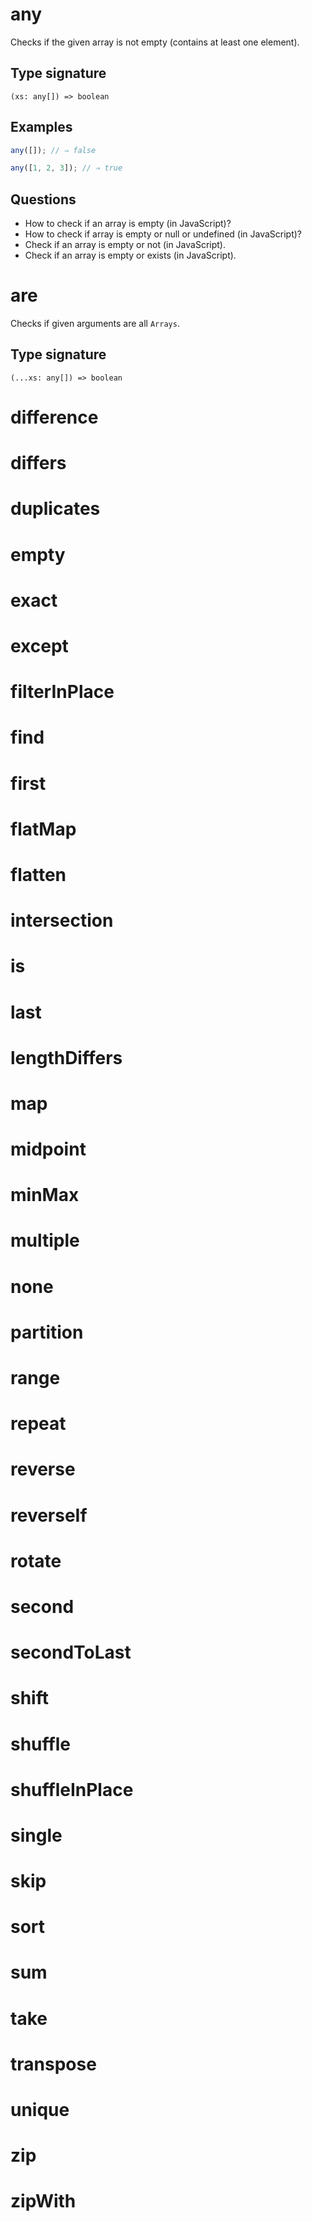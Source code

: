 # any

Checks if the given array is not empty (contains at least one element).

## Type signature

```
(xs: any[]) => boolean
```

## Examples

```javascript
any([]); // ⇒ false
```

```javascript
any([1, 2, 3]); // ⇒ true
```

## Questions

- How to check if an array is empty (in JavaScript)?
- How to check if array is empty or null or undefined (in JavaScript)?
- Check if an array is empty or not (in JavaScript).
- Check if an array is empty or exists (in JavaScript).

# are

Checks if given arguments are all `Arrays`.

## Type signature

```
(...xs: any[]) => boolean
```

<!-- TODO-START
## Examples

TODO: List at least one example down below.

```javascript
are(); // ⇒ TODO
```

## Questions

TODO: List questions that may this function answers.
TODO-END -->

# difference

<!-- TODO-START
TODO: Fill short description here.

## Type signature

TODO: Fill type signature down below.

```
any ⇒ any
```

## Examples

TODO: List at least one example down below.

```javascript
difference(); // ⇒ TODO
```

## Questions

TODO: List questions that may this function answers.
TODO-END -->

# differs

<!-- TODO-START
TODO: Fill short description here.

## Type signature

TODO: Fill type signature down below.

```
any ⇒ any
```

## Examples

TODO: List at least one example down below.

```javascript
differs(); // ⇒ TODO
```

## Questions

TODO: List questions that may this function answers.
TODO-END -->

# duplicates

<!-- TODO-START
TODO: Fill short description here.

## Type signature

TODO: Fill type signature down below.

```
any ⇒ any
```

## Examples

TODO: List at least one example down below.

```javascript
duplicates(); // ⇒ TODO
```

## Questions

TODO: List questions that may this function answers.
TODO-END -->

# empty

<!-- TODO-START
TODO: Fill short description here.

## Type signature

TODO: Fill type signature down below.

```
any ⇒ any
```

## Examples

TODO: List at least one example down below.

```javascript
empty(); // ⇒ TODO
```

## Questions

TODO: List questions that may this function answers.
TODO-END -->

# exact

<!-- TODO-START
TODO: Fill short description here.

## Type signature

TODO: Fill type signature down below.

```
any ⇒ any
```

## Examples

TODO: List at least one example down below.

```javascript
exact(); // ⇒ TODO
```

## Questions

TODO: List questions that may this function answers.
TODO-END -->

# except

<!-- TODO-START
TODO: Fill short description here.

## Type signature

TODO: Fill type signature down below.

```
any ⇒ any
```

## Examples

TODO: List at least one example down below.

```javascript
except(); // ⇒ TODO
```

## Questions

TODO: List questions that may this function answers.
TODO-END -->

# filterInPlace

<!-- TODO-START
TODO: Fill short description here.

## Type signature

TODO: Fill type signature down below.

```
any ⇒ any
```

## Examples

TODO: List at least one example down below.

```javascript
filterInPlace(); // ⇒ TODO
```

## Questions

TODO: List questions that may this function answers.
TODO-END -->

# find

<!-- TODO-START
TODO: Fill short description here.

## Type signature

TODO: Fill type signature down below.

```
any ⇒ any
```

## Examples

TODO: List at least one example down below.

```javascript
find(); // ⇒ TODO
```

## Questions

TODO: List questions that may this function answers.
TODO-END -->

# first

<!-- TODO-START
TODO: Fill short description here.

## Type signature

TODO: Fill type signature down below.

```
any ⇒ any
```

## Examples

TODO: List at least one example down below.

```javascript
first(); // ⇒ TODO
```

## Questions

TODO: List questions that may this function answers.
TODO-END -->

# flatMap

<!-- TODO-START
TODO: Fill short description here.

## Type signature

TODO: Fill type signature down below.

```
any ⇒ any
```

## Examples

TODO: List at least one example down below.

```javascript
flatMap(); // ⇒ TODO
```

## Questions

TODO: List questions that may this function answers.
TODO-END -->

# flatten

<!-- TODO-START
TODO: Fill short description here.

## Type signature

TODO: Fill type signature down below.

```
any ⇒ any
```

## Examples

TODO: List at least one example down below.

```javascript
flatten(); // ⇒ TODO
```

## Questions

TODO: List questions that may this function answers.
TODO-END -->

# intersection

<!-- TODO-START
TODO: Fill short description here.

## Type signature

TODO: Fill type signature down below.

```
any ⇒ any
```

## Examples

TODO: List at least one example down below.

```javascript
intersection(); // ⇒ TODO
```

## Questions

TODO: List questions that may this function answers.
TODO-END -->

# is

<!-- TODO-START
TODO: Fill short description here.

## Type signature

TODO: Fill type signature down below.

```
any ⇒ any
```

## Examples

TODO: List at least one example down below.

```javascript
is(); // ⇒ TODO
```

## Questions

TODO: List questions that may this function answers.
TODO-END -->

# last

<!-- TODO-START
TODO: Fill short description here.

## Type signature

TODO: Fill type signature down below.

```
any ⇒ any
```

## Examples

TODO: List at least one example down below.

```javascript
last(); // ⇒ TODO
```

## Questions

TODO: List questions that may this function answers.
TODO-END -->

# lengthDiffers

<!-- TODO-START
TODO: Fill short description here.

## Type signature

TODO: Fill type signature down below.

```
any ⇒ any
```

## Examples

TODO: List at least one example down below.

```javascript
lengthDiffers(); // ⇒ TODO
```

## Questions

TODO: List questions that may this function answers.
TODO-END -->

# map

<!-- TODO-START
TODO: Fill short description here.

## Type signature

TODO: Fill type signature down below.

```
any ⇒ any
```

## Examples

TODO: List at least one example down below.

```javascript
map(); // ⇒ TODO
```

## Questions

TODO: List questions that may this function answers.
TODO-END -->

# midpoint

<!-- TODO-START
TODO: Fill short description here.

## Type signature

TODO: Fill type signature down below.

```
any ⇒ any
```

## Examples

TODO: List at least one example down below.

```javascript
midpoint(); // ⇒ TODO
```

## Questions

TODO: List questions that may this function answers.
TODO-END -->

# minMax

<!-- TODO-START
TODO: Fill short description here.

## Type signature

TODO: Fill type signature down below.

```
any ⇒ any
```

## Examples

TODO: List at least one example down below.

```javascript
minMax(); // ⇒ TODO
```

## Questions

TODO: List questions that may this function answers.
TODO-END -->

# multiple

<!-- TODO-START
TODO: Fill short description here.

## Type signature

TODO: Fill type signature down below.

```
any ⇒ any
```

## Examples

TODO: List at least one example down below.

```javascript
multiple(); // ⇒ TODO
```

## Questions

TODO: List questions that may this function answers.
TODO-END -->

# none

<!-- TODO-START
TODO: Fill short description here.

## Type signature

TODO: Fill type signature down below.

```
any ⇒ any
```

## Examples

TODO: List at least one example down below.

```javascript
none(); // ⇒ TODO
```

## Questions

TODO: List questions that may this function answers.
TODO-END -->

# partition

<!-- TODO-START
TODO: Fill short description here.

## Type signature

TODO: Fill type signature down below.

```
any ⇒ any
```

## Examples

TODO: List at least one example down below.

```javascript
partition(); // ⇒ TODO
```

## Questions

TODO: List questions that may this function answers.
TODO-END -->

# range

<!-- TODO-START
TODO: Fill short description here.

## Type signature

TODO: Fill type signature down below.

```
any ⇒ any
```

## Examples

TODO: List at least one example down below.

```javascript
range(); // ⇒ TODO
```

## Questions

TODO: List questions that may this function answers.
TODO-END -->

# repeat

<!-- TODO-START
TODO: Fill short description here.

## Type signature

TODO: Fill type signature down below.

```
any ⇒ any
```

## Examples

TODO: List at least one example down below.

```javascript
repeat(); // ⇒ TODO
```

## Questions

TODO: List questions that may this function answers.
TODO-END -->

# reverse

<!-- TODO-START
TODO: Fill short description here.

## Type signature

TODO: Fill type signature down below.

```
any ⇒ any
```

## Examples

TODO: List at least one example down below.

```javascript
reverse(); // ⇒ TODO
```

## Questions

TODO: List questions that may this function answers.
TODO-END -->

# reverseIf

<!-- TODO-START
TODO: Fill short description here.

## Type signature

TODO: Fill type signature down below.

```
any ⇒ any
```

## Examples

TODO: List at least one example down below.

```javascript
reverseIf(); // ⇒ TODO
```

## Questions

TODO: List questions that may this function answers.
TODO-END -->

# rotate

<!-- TODO-START
TODO: Fill short description here.

## Type signature

TODO: Fill type signature down below.

```
any ⇒ any
```

## Examples

TODO: List at least one example down below.

```javascript
rotate(); // ⇒ TODO
```

## Questions

TODO: List questions that may this function answers.
TODO-END -->

# second

<!-- TODO-START
TODO: Fill short description here.

## Type signature

TODO: Fill type signature down below.

```
any ⇒ any
```

## Examples

TODO: List at least one example down below.

```javascript
second(); // ⇒ TODO
```

## Questions

TODO: List questions that may this function answers.
TODO-END -->

# secondToLast

<!-- TODO-START
TODO: Fill short description here.

## Type signature

TODO: Fill type signature down below.

```
any ⇒ any
```

## Examples

TODO: List at least one example down below.

```javascript
secondToLast(); // ⇒ TODO
```

## Questions

TODO: List questions that may this function answers.
TODO-END -->

# shift

<!-- TODO-START
TODO: Fill short description here.

## Type signature

TODO: Fill type signature down below.

```
any ⇒ any
```

## Examples

TODO: List at least one example down below.

```javascript
shift(); // ⇒ TODO
```

## Questions

TODO: List questions that may this function answers.
TODO-END -->

# shuffle

<!-- TODO-START
TODO: Fill short description here.

## Type signature

TODO: Fill type signature down below.

```
any ⇒ any
```

## Examples

TODO: List at least one example down below.

```javascript
shuffle(); // ⇒ TODO
```

## Questions

TODO: List questions that may this function answers.
TODO-END -->

# shuffleInPlace

<!-- TODO-START
TODO: Fill short description here.

## Type signature

TODO: Fill type signature down below.

```
any ⇒ any
```

## Examples

TODO: List at least one example down below.

```javascript
shuffleInPlace(); // ⇒ TODO
```

## Questions

TODO: List questions that may this function answers.
TODO-END -->

# single

<!-- TODO-START
TODO: Fill short description here.

## Type signature

TODO: Fill type signature down below.

```
any ⇒ any
```

## Examples

TODO: List at least one example down below.

```javascript
single(); // ⇒ TODO
```

## Questions

TODO: List questions that may this function answers.
TODO-END -->

# skip

<!-- TODO-START
TODO: Fill short description here.

## Type signature

TODO: Fill type signature down below.

```
any ⇒ any
```

## Examples

TODO: List at least one example down below.

```javascript
skip(); // ⇒ TODO
```

## Questions

TODO: List questions that may this function answers.
TODO-END -->

# sort

<!-- TODO-START
TODO: Fill short description here.

## Type signature

TODO: Fill type signature down below.

```
any ⇒ any
```

## Examples

TODO: List at least one example down below.

```javascript
sort(); // ⇒ TODO
```

## Questions

TODO: List questions that may this function answers.
TODO-END -->

# sum

<!-- TODO-START
TODO: Fill short description here.

## Type signature

TODO: Fill type signature down below.

```
any ⇒ any
```

## Examples

TODO: List at least one example down below.

```javascript
sum(); // ⇒ TODO
```

## Questions

TODO: List questions that may this function answers.
TODO-END -->

# take

<!-- TODO-START
TODO: Fill short description here.

## Type signature

TODO: Fill type signature down below.

```
any ⇒ any
```

## Examples

TODO: List at least one example down below.

```javascript
take(); // ⇒ TODO
```

## Questions

TODO: List questions that may this function answers.
TODO-END -->

# transpose

<!-- TODO-START
TODO: Fill short description here.

## Type signature

TODO: Fill type signature down below.

```
any ⇒ any
```

## Examples

TODO: List at least one example down below.

```javascript
transpose(); // ⇒ TODO
```

## Questions

TODO: List questions that may this function answers.
TODO-END -->

# unique

<!-- TODO-START
TODO: Fill short description here.

## Type signature

TODO: Fill type signature down below.

```
any ⇒ any
```

## Examples

TODO: List at least one example down below.

```javascript
unique(); // ⇒ TODO
```

## Questions

TODO: List questions that may this function answers.
TODO-END -->

# zip

<!-- TODO-START
TODO: Fill short description here.

## Type signature

TODO: Fill type signature down below.

```
any ⇒ any
```

## Examples

TODO: List at least one example down below.

```javascript
zip(); // ⇒ TODO
```

## Questions

TODO: List questions that may this function answers.
TODO-END -->

# zipWith

<!-- TODO-START
TODO: Fill short description here.

## Type signature

TODO: Fill type signature down below.

```
any ⇒ any
```

## Examples

TODO: List at least one example down below.

```javascript
zipWith(); // ⇒ TODO
```

## Questions

TODO: List questions that may this function answers.
TODO-END -->
